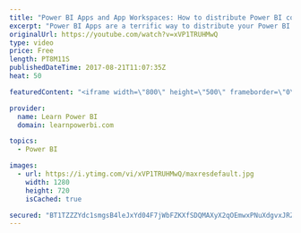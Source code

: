 ```yaml
---
title: "Power BI Apps and App Workspaces: How to distribute Power BI content to a Large Audience"
excerpt: "Power BI Apps are a terrific way to distribute your Power BI content to a large audience.  You can \"Publish App\" to Entire Organization or specific individuals and groups. Then any user (within the Group you provided Access to) can click \"Get Apps\" to consume your App - which comprises the Dashboards,"
originalUrl: https://youtube.com/watch?v=xVP1TRUHMwQ
type: video
price: Free
length: PT8M11S
publishedDateTime: 2017-08-21T11:07:35Z
heat: 50

featuredContent: "<iframe width=\"800\" height=\"500\" frameborder=\"0\" src=\"https://www.youtube.com/embed/xVP1TRUHMwQ\" allow=\"accelerometer; autoplay; encrypted-media; gyroscope; picture-in-picture\" allowfullscreen></iframe>"

provider:
  name: Learn Power BI
  domain: learnpowerbi.com

topics:
  - Power BI

images:
  - url: https://i.ytimg.com/vi/xVP1TRUHMwQ/maxresdefault.jpg
    width: 1280
    height: 720
    isCached: true

secured: "BT1TZZZYdc1smgsB4leJxYd04F7jWbFZKXfSDQMAXyX2qOEmwxPNuXdgvxJRZcDpgDKav6Cm9PmnJ+gafWNdb0UgTLj5jHPPHEWmoKjR5nIe5wX29EHvXOQ8jbmoYX2WsIOSs7O2WYgWcRIX64+bQgp3x+wXn0gvbfjn8crH3Ms/fE7ciOHxUj19qEhKTWXhOMvjeCcoO9A76yH/qRCbAonkfhmDKTw4uBphktPwq2nz9wFfYFrQT8hZbLro56vBduanzleqt8Ul8tzmLQH04Oo7vFJ5PyD4WG6L27J5FnwHz9v05ldkl/hjqyB5ZnXN0P9tUZZjcHb2g/jTAYqJ2mOFQe1KOuu/EYnweoqOkLp5SBOb7nl8baUsRiOrah4TnNZAgryL0xEBdPaixBEVlVEdoch9TV8h3QgsgadJRao=;7HEaNIn1ZXCOnbanCW/Vgg=="
---
```


